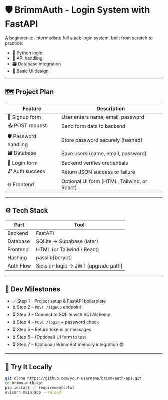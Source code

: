 # 🛡️ BrimmAuth - Login System with FastAPI

A beginner-to-intermediate full stack login system, built from scratch to practice:

- 🐍 Python logic
- 🔌 API handling
- 🗃️ Database integration
- 🎨 Basic UI design

---

## 🗺️ Project Plan

| Feature | Description |
|--------|-------------|
| 👤 Signup form | User enters name, email, password |
| 📤 POST request | Send form data to backend |
| 🛡️ Password handling | Store password securely (hashed) |
| 🗃️ Database | Save users (name, email, password) |
| 🔐 Login form | Backend verifies credentials |
| 🔓 Auth success | Return JSON success or failure |
| 🌐 Frontend | Optional UI form (HTML, Tailwind, or React) |

---

## ⚙️ Tech Stack

| Part | Tool |
|------|------|
| Backend | FastAPI |
| Database | SQLite → Supabase (later) |
| Frontend | HTML (or Tailwind / React) |
| Hashing | passlib[bcrypt] |
| Auth Flow | Session logic → JWT (upgrade path) |

---

## 🚦 Dev Milestones

- ✅ Step 1 – Project setup & FastAPI boilerplate
- ⏳ Step 2 – `POST /signup` endpoint
- ⏳ Step 3 – Connect to SQLite with SQLAlchemy
- ⏳ Step 4 – `POST /login` + password check
- ⏳ Step 5 – Return tokens or messages
- ⏳ Step 6 – (Optional) UI form to test
- ⏳ Step 7 – (Optional) BrimmBot memory integration 😎

---

## 🧪 Try It Locally

```bash
git clone https://github.com/your-username/brimm-auth-api.git
cd brimm-auth-api
pip install -r requirements.txt
uvicorn main:app --reload
